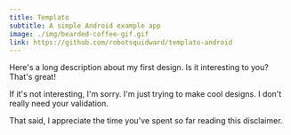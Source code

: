 ```yaml
---
title: Templato
subtitle: A simple Android example app
image: ./img/bearded-coffee-gif.gif
link: https://github.com/robotsquidward/templato-android
---
```


Here's a long description about my first design.  Is it interesting to you?  That's great!

If it's not interesting, I'm sorry.  I'm just trying to make cool designs.  I don't really need your validation.

That said, I appreciate the time you've spent so far reading this disclaimer.

